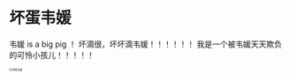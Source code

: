 # 坏蛋韦媛
韦媛 is a big pig ！
坏滴很，坏坏滴韦媛！！！！！！
我是一个被韦媛天天欺负的可怜小孩儿！！！！！


<img src="https://p.ipic.vip/qh9bsi.png" alt="坏蛋韦媛" style="zoom:33%;" />

